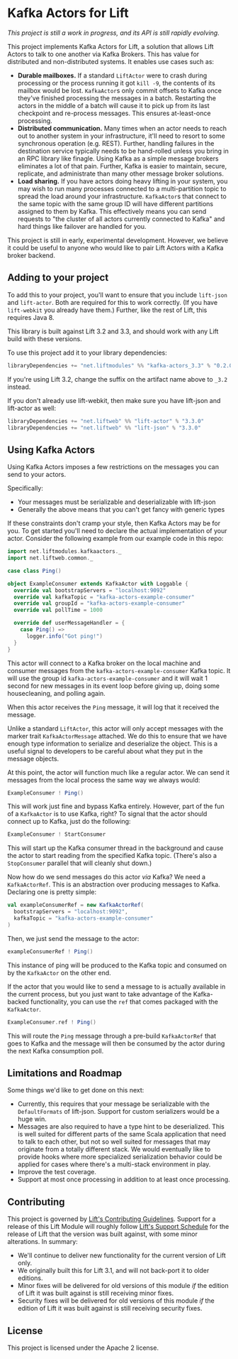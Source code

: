 # Kafka Actors for Lift

_This project is still a work in progress, and its API is still rapidly evolving._

This project implements Kafka Actors for Lift, a solution that allows Lift Actors to talk to
one another via Kafka Brokers. This has value for distributed and non-distributed systems. It
enables use cases such as:

* **Durable mailboxes.** If a standard `LiftActor` were to crash during processing or the process
  running it got `kill -9`, the contents of its mailbox would be lost. `KafkaActor`s only commit
  offsets to Kafka once they've finished processing the messages in a batch. Restarting the actors
  in the middle of a batch will cause it to pick up from its last checkpoint and re-process
  messages. This ensures at-least-once processing.
* **Distributed communication.** Many times when an actor needs to reach out to another system
  in your infrastructure, it'll need to resort to some synchronous operation (e.g. REST). Further,
  handling failures in the destination service typically needs to be hand-rolled unless you bring in
  an RPC library like finagle. Using Kafka as a simple message brokers eliminates a lot of that
  pain. Further, Kafka is easier to maintain, secure, replicate, and administrate than many other
  message broker solutions.
* **Load sharing.** If you have actors doing heavy lifting in your system, you may wish to run
  many processes connected to a multi-partition topic to spread the load around your infrastructure.
  `KafkaActor`s that connect to the same topic with the same group ID will have different
  partitions assigned to them by Kafka. This effectively means you can send requests to "the cluster
  of all actors currently connected to Kafka" and hard things like failover are handled for you.

This project is still in early, experimental development. However, we believe it could be useful
to anyone who would like to pair Lift Actors with a Kafka broker backend.

## Adding to your project

To add this to your project, you'll want to ensure that you include `lift-json` and `lift-actor`.
Both are required for this to work correctly. (If you have `lift-webkit` you already have them.)
Further, like the rest of Lift, this requires Java 8.

This library is built against Lift 3.2 and 3.3, and should work with any
Lift build with these versions.

To use this project add it to your library dependencies:

```scala
libraryDependencies += "net.liftmodules" %% "kafka-actors_3.3" % "0.2.0"
```

If you're using Lift 3.2, change the suffix on the artifact name above to
`_3.2` instead.

If you don't already use lift-webkit, then make sure you have lift-json and lift-actor as well:

```scala
libraryDependencies += "net.liftweb" %% "lift-actor" % "3.3.0"
libraryDependencies += "net.liftweb" %% "lift-json" % "3.3.0"
```

## Using Kafka Actors

Using Kafka Actors imposes a few restrictions on the messages you can send to your actors.

Specifically:

* Your messages must be serializable and deserializable with lift-json
* Generally the above means that you can't get fancy with generic types

If these constraints don't cramp your style, then Kafka Actors may be for you. To get started
you'll need to declare the actual implementation of your actor. Consider the following example
from our example code in this repo:

```scala
import net.liftmodules.kafkaactors._
import net.liftweb.common._

case class Ping()

object ExampleConsumer extends KafkaActor with Loggable {
  override val bootstrapServers = "localhost:9092"
  override val kafkaTopic = "kafka-actors-example-consumer"
  override val groupId = "kafka-actors-example-consumer"
  override val pollTime = 1000

  override def userMessageHandler = {
    case Ping() =>
      logger.info("Got ping!")
  }
}
```

This actor will connect to a Kafka broker on the local machine and consumer messages from the
`kafka-actors-example-consumer` Kafka topic. It will use the group id
`kafka-actors-example-consumer` and it will wait 1 second for new messages in its event loop before
giving up, doing some housecleaning, and polling again.

When this actor receives the `Ping` message, it will log that it received the message.

Unlike a standard `LiftActor`, this actor will only accept messages with the marker trait
`KafkaActorMessage` attached. We do this to ensure that we have enough type information to
serialize and deserialize the object. This is a useful signal to developers to be careful
about what they put in the message objects.

At this point, the actor will function much like a regular actor. We can send it messages from the
local process the same way we always would:

```scala
ExampleConsumer ! Ping()
```

This will work just fine and bypass Kafka entirely. However, part of the fun of a `KafkaActor` is
to use Kafka, right? To signal that the actor should connect up to Kafka, just do the following:

```scala
ExampleConsumer ! StartConsumer
```

This will start up the Kafka consumer thread in the background and cause the actor to start reading
from the specified Kafka topic. (There's also a `StopConsumer` parallel that will cleanly shut down.)

Now how do we send messages do this actor _via_ Kafka? We need a `KafkaActorRef`. This is an
abstraction over producing messages to Kafka. Declaring one is pretty simple:

```scala
val exampleConsumerRef = new KafkaActorRef(
  bootstrapServers = "localhost:9092",
  kafkaTopic = "kafka-actors-example-consumer"
)
```

Then, we just send the message to the actor:

```scala
exampleConsumerRef ! Ping()
```

This instance of ping will be produced to the Kafka topic and consumed on by the `KafkaActor` on
the other end.

If the actor that you would like to send a message to is actually available in the current process,
but you just want to take advantage of the Kafka-backed functionality, you can use the `ref` that
comes packaged with the `KafkaActor`.

```scala
ExampleConsumer.ref ! Ping()
```

This will route the `Ping` message through a pre-build `KafkaActorRef` that goes to Kafka and the
message will then be consumed by the actor during the next Kafka consumption poll.

## Limitations and Roadmap

Some things we'd like to get done on this next:

* Currently, this requires that your message be serializable with the `DefaultFormats` of lift-json.
  Support for custom serializers would be a huge win.
* Messages are also required to have a type hint to be deserialized. This is well suited for
  different parts of the same Scala application that need to talk to each other, but not so well
  suited for messages that may originate from a totally different stack. We would eventually like
  to provide hooks where more specialized serialization behavior could be applied for cases where
  there's a multi-stack environment in play.
* Improve the test coverage.
* Support at most once processing in addition to at least once processing.

## Contributing

This project is governed by [Lift's Contributing Guidelines][lcg]. Support for a release of this
Lift Module will roughly follow [Lift's Support Schedule][lss] for the release of Lift that the
version was built against, with some minor alterations. In summary:

* We'll continue to deliver new functionality for the current version of Lift only.
* We originally built this for Lift 3.1, and will not back-port it to older editions.
* Minor fixes will be delivered for old versions of this module _if_ the edition of Lift it was
  built against is still receiving minor fixes.
* Security fixes will be delivered for old versions of this module _if_ the edition of Lift it
  was built against is still receiving security fixes.

[lcg]: https://github.com/lift/framework/blob/master/CONTRIBUTING.md
[lss]: https://github.com/lift/framework/blob/master/SUPPORT.md

## License

This project is licensed under the Apache 2 license.
